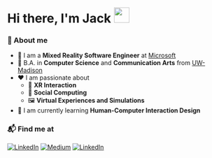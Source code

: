 # Hi there, I'm Jack <img src="https://media.giphy.com/media/hvRJCLFzcasrR4ia7z/giphy.gif" width="35"> ##

### 🚀 About me 
- 💼 I am a **Mixed Reality Software Engineer** at [Microsoft](https://www.microsoft.com/en-us/mesh)
- 🏫 B.A. in **Computer Science** and **Communication Arts** from [UW-Madison](https://www.wisc.edu/)
- ❤️ I am passionate about
  - 🥽 **XR Interaction** 
  - 👥 **Social Computing**
  - 🖼️ **Virtual Experiences and Simulations**
- 🌱 I am currently learning **Human-Computer Interaction Design** 
  

### 📬 Find me at 
<p> 
<a href="https://yangjack.com/" target="_blank"><img alt="LinkedIn" src="https://img.shields.io/badge/-Website-purple?style=flat-square&logo=Google-Chrome&logoColor=white" /></a>  
<a href="https://jackyangzzh.medium.com/" target="_blank"><img alt="Medium" src="https://img.shields.io/badge/-Medium-black?style=flat-square&logo=Medium&logoColor=white" /></a> 
<a href="https://www.linkedin.com/in/jackyangzzh/" target="_blank"><img alt="LinkedIn" src="https://img.shields.io/badge/-LinkedIn-blue?style=flat-square&logo=Linkedin&logoColor=white" /></a>  
</p>
